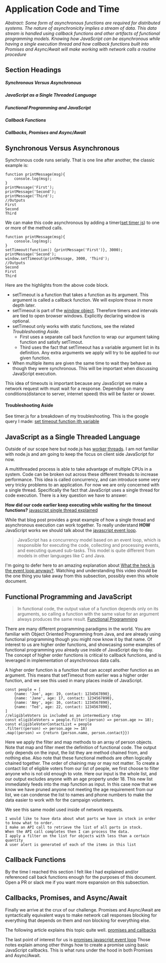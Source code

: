 # Application Code and Time

*Abstract: Some form of asynchronous functions are required for distributed systems. The nature of asynchronicity
 implies a stream of data. This data stream is handled using callback functions and other artifacts of functional
 programming models. Knowing how JavaScript can be asynchronous while having a single execution thread and how callback
 functions built into Promises and Async/Await will make working with network calls a routine procedure* 

## Section Headings

##### Synchronous Versus Asynchronous

##### JavaScript as a Single Threaded Language

##### Functional Programming and JavaScript

##### Callback Functions

##### Callbacks, Promises and Async/Await

## Synchronous Versus Asynchronous

Synchronous code runs serially. That is one line after another, the classic example is:
```
function printMessage(msg){
    console.log(msg);
}
printMessage('First');
printMessage('Second');
printMessage('Third');
//Outputs
First
Second
Third
```
We can make this code asynchronous by adding a timer([set timer js](https://www.w3schools.com/js/js_timing.asp)) 
to one or more of the method calls.
```
function printMessage(msg){
    console.log(msg);
}
setTimeout(function() {printMessage('First')}, 3000);
printMessage('Second');
window.setTimeout(printMessage, 3000, 'Third');
//Outputs
Second
First
Third
```
Here are the highlights from the above code block.
* setTimeout is a function that takes a function as its argument. This argument is called a callback function.
We will explore those in more depth later.
* setTimeout is part of the [window object](https://www.w3schools.com/jsref/obj_window.asp). Therefore timers and
intervals are tied to open browser windows. Explicitly declaring window is optional.
* setTimeout only works with static functions, see the related *Troubleshooting Aside*.
    * First uses a separate call back function to wrap our argument taking function and satisfy setTimout.
    * Third uses the fact that setTimeout has a variable argument list in its definition. Any extra arguments we apply
    will try to be applied to our given function.
* When multiple items are given the same time to wait they behave as though they were synchronous. This will be important
when discussing JavaScript execution.

This idea of timeouts is important because any JavaScript we make a network request with must wait for a response.
Depending on many conditions(distance to server, internet speed) this will be faster or slower.

#### Troubleshooting Aside

See timer.js for a breakdown of my troubleshooting. This is the google query I made: 
[set timeout function ith variable](https://electrictoolbox.com/javascript-settimeout-variable-parameters/)

## JavaScript as a Single Threaded Language

Outside of our scope here but node.js has 
[worker threads](https://blog.logrocket.com/node-js-multithreading-what-are-worker-threads-and-why-do-they-matter-48ab102f8b10/).
I am not familiar with node.js and am going to keep the focus on client side JavaScript for now.

A multithreaded process is able to take advantage of multiple CPUs in a system. Code can be broken out across these 
different threads to increase performance. This idea is called concurrency, and can introduce some very very tricky
problems to an application. For now we are only concerned with a single thread. Specifically the fact that JavaScript
uses a single thread for code execution. There is a key question we have to answer:

**How did our code earlier keep executing while waiting for the timeout functions?**
[javascript single thread explained](https://www.sohamkamani.com/blog/2016/03/14/wrapping-your-head-around-async-programming/)

While that blog post provides a great example of how a single thread and asynchronous execution can work together. To 
really understand **HOW** JavaScript works we should talk about the 
[javascript event loop](https://developer.mozilla.org/en-US/docs/Web/JavaScript/EventLoop).

>JavaScript has a concurrency model based on an event loop, which is responsible for executing the code, collecting and 
>processing events, and executing queued sub-tasks. This model is quite different from models in other languages 
>like C and Java.

I'm going to defer here to an amazing explanation about
[What the heck is the event loop anyway?](https://www.youtube.com/watch?v=8aGhZQkoFbQ). Watching and understanding this
video should be the one thing you take away from this subsection, possibly even this whole document.

## Functional Programming and JavaScript

>In functional code, the output value of a function depends only on its arguments, so calling a function with the 
>same value for an argument always produces the same result.
>[Functional Programming](https://en.wikipedia.org/wiki/Functional_programming)

There are many different programming paradigms in the world. You are familiar with Object Oriented Programming from Java,
and are already using functional programming though you might now know it by that name. Of interest to us are higher
order functions, and showcasing some examples of functional programming you already use inside of JavaScript day to day.
The concept of higher order functions is critical to callback functions, and is leveraged in implementation of
asynchronous data calls.

A higher order function is a function that can accept another function as an argument. This means that setTimeout from
earlier was a higher order function, and we see this used in many places inside of JavaScript.
```
const people = [
    {name: 'Joe', age: 19, contact: 1234567890},
    {name: 'Jane', age: 17, contact: 1234567890},
    {name: 'Amy', age: 16, contact: 1234567890},
    {name: 'Ted', age: 22, contact: 1234567890},
]
//eligibleVoters is included as an intermediary step
const eligibleVoters = people.filter((person) => person.age >= 18);
const eligibleVoterContactList = people
.filter((person) => person.age >= 18)
.map((person) => {return {person.name, person.contact}})
```
Here we apply the filter and map methods to an array of person objects. Note that map and filter meet the definition of
functional code. The output only depends on the input, the list they are method chained from, and nothing else.
Also note that these functional methods are often logically chained together. The order of chaining may or may not matter.
To create a contact list of eligible voters from our list of people, we first choose to filter anyone who is not old
enough to vote. Here our input is the whole list, and our output excludes anyone with an age property under 18. This
new list immediately feeds into the map function as input. In this case now that we know we have pruned anyone not 
meeting the age requirement from our list, we can condense the list to names and phone numbers to make the data easier
to work with for the campaign volunteers.

We see this same model used inside of network requests.
```
I would like to have data about what parts we have in stock in order to know what to order.
I make an API call to retrieve the list of all parts in stock.
When the API call completes then I can process the data.
I apply a filter on the list for objects with less than a certain quantity
A user alert is generated of each of the items in this list
```
## Callback Functions

By the time I reached this section I felt like I had explained and/or referenced call back functions enough for the 
purposes of this document. Open a PR or slack me if you want more expansion on this subsection. 

## Callbacks, Promises, and Async/Await

Finally we arrive at the crux of our challenge. Promises and Async/Await are syntactically equivalent ways to make 
network call responses blocking for everything that depends on them and non blocking for everything else. 

The following article explains this topic quite well.
[promises and callbacks](https://scotch.io/courses/10-need-to-know-javascript-concepts/callbacks-promises-and-async)

The last point of interest for us is [promises javascript event loop](https://developer.mozilla.org/en-US/docs/Web/JavaScript/Guide/Using_promises)
Those notes explain among other things how to create a promise using basic JavaScript callbacks. This is what runs
under the hood in both Promises and Async/Await.

